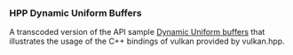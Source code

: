 <!--
- Copyright (c) 2019-2021, The Khronos Group
-
- SPDX-License-Identifier: Apache-2.0
-
- Licensed under the Apache License, Version 2.0 the "License";
- you may not use this file except in compliance with the License.
- You may obtain a copy of the License at
-
-     http://www.apache.org/licenses/LICENSE-2.0
-
- Unless required by applicable law or agreed to in writing, software
- distributed under the License is distributed on an "AS IS" BASIS,
- WITHOUT WARRANTIES OR CONDITIONS OF ANY KIND, either express or implied.
- See the License for the specific language governing permissions and
- limitations under the License.
-
-->
### HPP Dynamic Uniform Buffers<br/>
A transcoded version of the API sample [Dynamic Uniform buffers](https://github.com/KhronosGroup/Vulkan-Samples/tree/master/samples/api/dynamic_uniform_buffers) that illustrates the usage of the C++ bindings of vulkan provided by vulkan.hpp.
